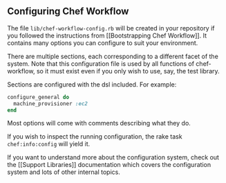 Configuring Chef Workflow
-------------------------

The file `lib/chef-workflow-config.rb` will be created in your repository if
you followed the instructions from [[Bootstrapping Chef Workflow]]. It contains
many options you can configure to suit your environment.

There are multiple sections, each corresponding to a different facet of the
system. Note that this configuration file is used by all functions of
chef-workflow, so it must exist even if you only wish to use, say, the test
library.

Sections are configured with the dsl included. For example:

```ruby
configure_general do
  machine_provisioner :ec2
end
```

Most options will come with comments describing what they do.

If you wish to inspect the running configuration, the rake task
`chef:info:config` will yield it.

If you want to understand more about the configuration system, check out the
[[Support Libraries]] documentation which covers the configuration system and
lots of other internal topics.
